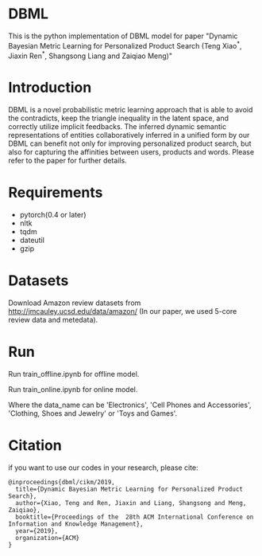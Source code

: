 # DBML
This is the python implementation of DBML model for paper "Dynamic Bayesian Metric Learning for Personalized Product Search
(Teng Xiao<sup>\*</sup>, Jiaxin Ren<sup>\*</sup>, Shangsong Liang and Zaiqiao Meng)" 


# Introduction
DBML is a novel probabilistic metric learning approach that is able to avoid the contradicts, keep
the triangle inequality in the latent space, and correctly utilize implicit feedbacks. The inferred dynamic semantic representations of entities collaboratively inferred in a unified form by our DBML can benefit not only for
improving personalized product search, but also for capturing the affinities between users, products and words. Please refer to the paper for further details.

# Requirements
* pytorch(0.4 or later)
* nltk
* tqdm
* dateutil
* gzip





# Datasets

Download Amazon review datasets from http://jmcauley.ucsd.edu/data/amazon/ (In our paper, we used 5-core review data and metedata).


# Run
Run train_offline.ipynb for offline model.

Run train_online.ipynb for online model.

Where the data_name can be 'Electronics', 'Cell Phones and Accessories', 'Clothing, Shoes and Jewelry' or 'Toys and Games'.



# Citation
if you want to use our codes in your research, please cite:
```
@inproceedings{dbml/cikm/2019,
  title={Dynamic Bayesian Metric Learning for Personalized Product Search},
  author={Xiao, Teng and Ren, Jiaxin and Liang, Shangsong and Meng, Zaiqiao},
  booktitle={Proceedings of the  28th ACM International Conference on Information and Knowledge Management},
  year={2019},
  organization={ACM}
}
```
